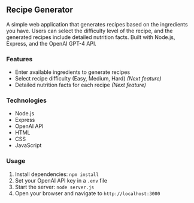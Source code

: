 ## Recipe Generator

A simple web application that generates recipes based on the ingredients you have. Users can select the difficulty level of the recipe, and the generated recipes include detailed nutrition facts. Built with Node.js, Express, and the OpenAI GPT-4 API.

### Features
- Enter available ingredients to generate recipes
- Select recipe difficulty (Easy, Medium, Hard) *(Next feature)*
- Detailed nutrition facts for each recipe *(Next feature)*

### Technologies
- Node.js
- Express
- OpenAI API
- HTML
- CSS
- JavaScript

### Usage
1. Install dependencies: `npm install`
2. Set your OpenAI API key in a `.env` file
3. Start the server: `node server.js`
4. Open your browser and navigate to `http://localhost:3000`
